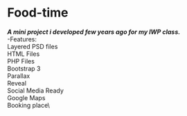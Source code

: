 # Food-time
***A mini project i developed few years ago for my IWP class.***\
-Features:\
Layered PSD files\
HTML Files\
PHP Files\
Bootstrap 3\
Parallax\
Reveal\
Social Media Ready\
Google Maps\
Booking place\
